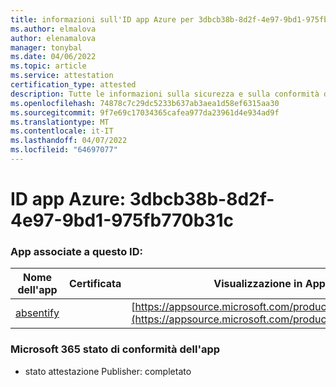 ```yaml
---
title: informazioni sull'ID app Azure per 3dbcb38b-8d2f-4e97-9bd1-975fb770b31c
ms.author: elmalova
author: elenamalova
manager: tonybal
ms.date: 04/06/2022
ms.topic: article
ms.service: attestation
certification_type: attested
description: Tutte le informazioni sulla sicurezza e sulla conformità disponibili per 3dbcb38b-8d2f-4e97-9bd1-975fb770b31c.
ms.openlocfilehash: 74878c7c29dc5233b637ab3aea1d58ef6315aa30
ms.sourcegitcommit: 9f7e69c17034365cafea977da23961d4e934ad9f
ms.translationtype: MT
ms.contentlocale: it-IT
ms.lasthandoff: 04/07/2022
ms.locfileid: "64697077"
---
```

# <a name="azure-app-id-3dbcb38b-8d2f-4e97-9bd1-975fb770b31c"></a>ID app Azure: 3dbcb38b-8d2f-4e97-9bd1-975fb770b31c


### <a name="apps-associated-with-this-id"></a>App associate a questo ID:
| **Nome dell'app** | **Certificata** | **Visualizzazione in AppSource** |
|--------------|---------------|-----------------------|
| [absentify](../forward/WA200003833.md) |  | [https://appsource.microsoft.com/product/office/WA200003833](https://appsource.microsoft.com/product/office/WA200003833) |

### <a name="microsoft-365-app-compliance-status"></a>Microsoft 365 stato di conformità dell'app
- stato attestazione Publisher: completato
